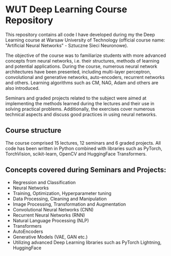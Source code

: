 # WUT Deep Learning Course Repository

This repository contains all code I have developed during my the Deep Learning course at Warsaw University of Technology (official course name: "Artificial Neural Networks" - Sztuczne Sieci Neuronowe).

The objective of the course was to familiarize students with more advanced concepts from neural networks, i.e. their structures, methods of learning and potential applications. During the course, numerous neural network architectures have been presented, including multi-layer perceptron, convolutional and generative networks, auto-encoders, recurrent networks and others. Learning algorithms such as CM, NAG, Adam and others are also introduced.

Seminars and graded projects related to the subject were aimed at implementing the methods learned during the lectures and their use in solving practical problems. Additionally, the exercises cover numerous technical aspects and discuss good practices in using neural networks.

## Course structure

The course comprised 15 lectures, 12 seminars and 6 graded projects.
All code has been written in Python combined with libraries such as PyTorch, TorchVision, scikit-learn, OpenCV and HuggingFace Transformers.

## Concepts covered during Seminars and Projects:

- Regression and Classification
- Neural Networks
- Training, Optimization, Hyperparameter tuning
- Data Processing, Cleaning and Manipulation
- Image Processing, Transformation and Augmentation
- Convolutional Neural Networks (CNN)
- Recurrent Neural Networks (RNN)
- Natural Language Processing (NLP)
- Transformers
- AutoEncoders
- Generative Models (VAE, GAN etc.)
- Utilizing advanced Deep Learning libraries such as PyTorch Lightning, HuggingFace
